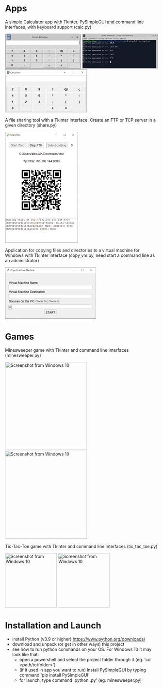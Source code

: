 # Apps

A simple Calculator app with Tkinter, PySimpleGUI and command line interfaces, with keyboard support (calc.py)

<img title="Screenshot from Linux Xubuntu" src="https://github.com/lestec-al/apps-python/raw/main/data/calc_tk_pic.png" width="250" height="115"/>  <img title="Screenshot from Linux Xubuntu" src="https://github.com/lestec-al/apps-python/raw/main/data/calc_cl_pic1.png" width="250" height="115"/>
<img title="Screenshot from Windows 10" src="https://github.com/lestec-al/apps-python/raw/main/data/calc_tk_pic_win.png" width="270" height="141"/>

A file sharing tool with a Tkinter interface. Create an FTP or TCP server in a given directory (share.py)

<img title="Screenshot from Windows 10" src="https://github.com/lestec-al/apps-python/raw/main/data/share_tk_pic.png" width="240" height="365"/>

Application for copying files and directories to a virtual machine for Windows with Tkinter interface (copy_vm.py, need start a command line as an administrator)

<img title="Screenshot from Windows 10" src="https://github.com/lestec-al/apps-python/raw/main/data/copy_vm_pic.png" width="300" height="170"/>


# Games

Minesweeper game with Tkinter and command line interfaces (minesweeper.py)

<img title="Screenshot from Windows 10" src="https://github.com/lestec-al/games-python/raw/main/data/minesweeper_tk_pic.png" width="270" height="290"/>  <img title="Screenshot from Windows 10" src="https://github.com/lestec-al/games-python/raw/main/data/minesweeper_cl_pic1.png" width="270" height="290"/>

Tic-Tac-Toe game with Tkinter and command line interfaces (tic_tac_toe.py)

<img title="Screenshot from Windows 10" src="https://github.com/lestec-al/games-python/raw/main/data/tic_tac_toe_tk_pic.png" width="170" height="180"/>  <img title="Screenshot from Windows 10" src="https://github.com/lestec-al/games-python/raw/main/data/tic_tac_toe_cl_pic1.png" width="170" height="180"/>


# Installation and Launch

- install Python (v3.9 or higher) https://www.python.org/downloads/
- download and unpack (or get in other ways) this project
- see how to run python commands on your OS. For Windows 10 it may look like that:
    - open a powershell and select the project folder through it (eg. 'cd <path/to/folder>')
    - (if it used in app you want to run) install PySimpleGUI by typing command 'pip install PySimpleGUI'
    - for launch, type command 'python <name-of-python-file>.py' (eg. minesweeper.py)